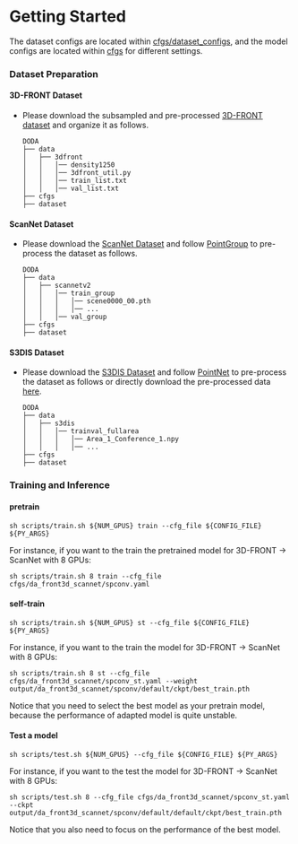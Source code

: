 # Getting Started
The dataset configs are located within [cfgs/dataset_configs](cfgs/dataset_configs), and the model configs are located within [cfgs](cfgs) for different settings.

### Dataset Preparation
#### 3D-FRONT Dataset
- Please download the subsampled and pre-processed [3D-FRONT dataset]() and organize it as follows.
    ```
    DODA
    ├── data
    │   ├── 3dfront
    │   │   │── density1250
    │   │   │── 3dfront_util.py
    │   │   │── train_list.txt
    │   │   │── val_list.txt
    ├── cfgs
    ├── dataset
    ```

#### ScanNet Dataset
- Please download the [ScanNet Dataset](http://www.scan-net.org/) and follow [PointGroup](https://github.com/dvlab-research/PointGroup/blob/master/dataset/scannetv2/prepare_data_inst.py) to pre-process the dataset as follows.

    ```
    DODA
    ├── data
    │   ├── scannetv2
    │   │   │── train_group
    │   │   │   │── scene0000_00.pth
    │   │   │   │── ...
    │   │   │── val_group
    ├── cfgs
    ├── dataset
    ```

#### S3DIS Dataset
- Please download the [S3DIS Dataset](http://buildingparser.stanford.edu/dataset.html#Download) and follow [PointNet](https://github.com/charlesq34/pointnet/blob/master/sem_seg/collect_indoor3d_data.py) to pre-process the dataset as follows or directly download the pre-processed data [here]().
    ```
    DODA
    ├── data
    │   ├── s3dis
    │   │   │── trainval_fullarea
    │   │   │   │── Area_1_Conference_1.npy
    │   │   │   │── ...
    ├── cfgs
    ├── dataset
    ```


### Training and Inference

#### pretrain
```
sh scripts/train.sh ${NUM_GPUS} train --cfg_file ${CONFIG_FILE} ${PY_ARGS}
```
For instance, if you want to the train the pretrained model for 3D-FRONT $\rightarrow$ ScanNet with 8 GPUs:
```
sh scripts/train.sh 8 train --cfg_file cfgs/da_front3d_scannet/spconv.yaml
```

#### self-train
```
sh scripts/train.sh ${NUM_GPUS} st --cfg_file ${CONFIG_FILE} ${PY_ARGS}
```
For instance, if you want to the train the model for 3D-FRONT $\rightarrow$ ScanNet with 8 GPUs:
```
sh scripts/train.sh 8 st --cfg_file cfgs/da_front3d_scannet/spconv_st.yaml --weight output/da_front3d_scannet/spconv/default/ckpt/best_train.pth
```
Notice that you need to select the best model as your pretrain model, because the performance of adapted model is quite unstable.

#### Test a model
```
sh scripts/test.sh ${NUM_GPUS} --cfg_file ${CONFIG_FILE} ${PY_ARGS}
```
For instance, if you want to the test the model for 3D-FRONT $\rightarrow$ ScanNet with 8 GPUs:
```
sh scripts/test.sh 8 --cfg_file cfgs/da_front3d_scannet/spconv_st.yaml --ckpt output/da_front3d_scannet/spconv/default/default/ckpt/best_train.pth
```
Notice that you also need to focus on the performance of the best model.